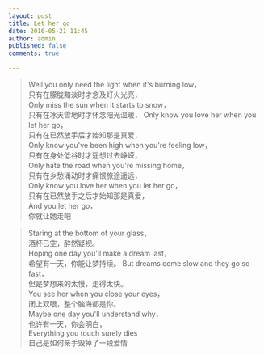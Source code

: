 ```yaml
---
layout: post
title: Let her go
date: 2016-05-21 11:45
author: admin
published: false
comments: true

---
```

>Well you only need the light when it's burning low，  
只有在朦胧黯淡时才念及灯火光亮，  
Only miss the sun when it starts to snow，  
只有在冰天雪地时才怀念阳光温暖，
Only know you love her when you let her go，  
只有在已然放手后才始知那是真爱，  
Only know you've been high when you're feeling low，  
只有在身处低谷时才遥想过去峥嵘，  
Only hate the road when you're missing home，  
只有在乡愁涌动时才痛恨旅途遥远，  
Only know you love her when you let her go，  
只有在已然放手之后才始知那是真爱，  
And you let her go，  
你就让她走吧  

>Staring at the bottom of your glass，  
酒杯已空，醉然疑视。  
Hoping one day you'll make a dream last，  
希望有一天，你能让梦持续。
But dreams come slow and they go so fast，  
但是梦想来的太慢，走得太快。  
You see her when you close your eyes，  
闭上双眼，整个脑海都是你。  
Maybe one day you'll understand why，  
也许有一天，你会明白，  
Everything you touch surely dies  
自己是如何亲手毁掉了一段爱情  


